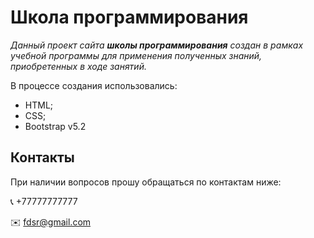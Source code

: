 # Школа программирования

*Данный проект сайта **школы программирования** создан в рамках учебной программы для применения полученных знаний, приобретенных в ходе занятий.*

В процессе создания использовались: 

  * HTML;
  * CSS;
  * Bootstrap v5.2

## Контакты

При наличии вопросов прошу обращаться по контактам ниже:

:telephone_receiver: +77777777777  

:envelope: fdsr@gmail.com
  
